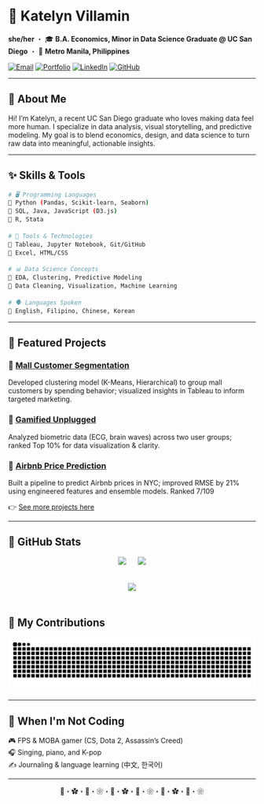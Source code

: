 <!-- 🌸 Optional Banner -->
<!-- ![header](https://i.imgur.com/kFf3XjN.png) -->

<div align="left">

# 🌸 Katelyn Villamin

**she/her** ・ 🎓 **B.A. Economics, Minor in Data Science Graduate  @ UC San Diego**
・ 📍 **Metro Manila, Philippines**

[![Email](https://img.shields.io/badge/-Email-ffc0cb?style=flat-square&logo=gmail&logoColor=white)](mailto:work.skvillamin@gmail.com)
[![Portfolio](https://img.shields.io/badge/-Portfolio-ffe4e1?style=flat-square&logo=notion&logoColor=white)](https://skvillamin.github.io/portfolio)
[![LinkedIn](https://img.shields.io/badge/-LinkedIn-c1e1c1?style=flat-square&logo=linkedin&logoColor=white)](https://linkedin.com/in/skvillamin)
[![GitHub](https://img.shields.io/badge/-GitHub-eac4d5?style=flat-square&logo=github&logoColor=white)](https://github.com/skvillamin)

---

## 💫 About Me

Hi! I’m Katelyn, a recent UC San Diego graduate who loves making data feel more human.
I specialize in data analysis, visual storytelling, and predictive modeling.
My goal is to blend economics, design, and data science to turn raw data into meaningful, actionable insights.

---

## ✨ Skills & Tools

```bash
# 🖥️ Programming Languages
🌸 Python (Pandas, Scikit-learn, Seaborn)
🌿 SQL, Java, JavaScript (D3.js)
🌸 R, Stata

# 🧰 Tools & Technologies
🌸 Tableau, Jupyter Notebook, Git/GitHub
🌿 Excel, HTML/CSS

# 📊 Data Science Concepts
🌸 EDA, Clustering, Predictive Modeling
🌿 Data Cleaning, Visualization, Machine Learning

# 🗣️ Languages Spoken
🌿 English, Filipino, Chinese, Korean
```

---

## 📌 Featured Projects

### 🎀 [Mall Customer Segmentation](https://github.com/skvillamin/mall-customer-segment)  
Developed clustering model (K-Means, Hierarchical) to group mall customers by spending behavior; visualized insights in
Tableau to inform targeted marketing.


### 🌿 [Gamified Unplugged](https://nglyry.github.io/Final-Proj-Dsc106/)  
Analyzed biometric data (ECG, brain waves) across two user groups; ranked Top 10% for data
visualization & clarity.

### 🍓 [Airbnb Price Prediction](https://github.com/skvillamin/airbnb-prices/tree/main)  
Built a pipeline to predict Airbnb prices in NYC; improved RMSE by 21% using engineered features
and ensemble models. Ranked 7/109

👉 [See more projects here](https://skvillamin.github.io/portfolio/projects/index.html)

---

## 🌱 GitHub Stats
<p align="center">
  <img 
    src="https://github-readme-stats.vercel.app/api?username=skvillamin&show_icons=true&theme=rose_pine&icon_color=FFC0CB&title_color=FFB6C1&text_color=92A1B2&bg_color=fffafa&border_color=ffe4e1" 
    width="40%" 
  />
  &nbsp;&nbsp;&nbsp;&nbsp;
  <img 
    src="https://github-readme-stats.vercel.app/api/top-langs/?username=skvillamin&layout=compact&theme=rose_pine&title_color=FFB6C1&text_color=92A1B2&bg_color=fffafa&border_color=ffe4e1" 
    width="40%" 
  />
</p>


<!-- 🌟 Contribution Streak Below -->
<p align="center">
  <img 
    src="https://streak-stats.demolab.com?user=skvillamin&theme=rose_pine&hide_border=true&background=fffafa&dates=92A1B2&stroke=ffe4e1&ring=ffc0cb&fire=FFB6C1&currStreakLabel=FFB6C1&sideLabels=92A1B2" 
    width="500" 
    style="margin: 20px;" 
  />
</p>

## 🐍 My Contributions

<div align="center">
  <picture>
    <source media="(prefers-color-scheme: dark)" srcset="https://raw.githubusercontent.com/skvillamin/skvillamin/output/github-contribution-grid-snake-dark.svg" />
    <source media="(prefers-color-scheme: light)" srcset="https://raw.githubusercontent.com/skvillamin/skvillamin/output/github-contribution-grid-snake.svg" />
    <img alt="github-snake" src="https://raw.githubusercontent.com/skvillamin/skvillamin/output/github-contribution-grid-snake.svg" />
  </picture>
</div>

---

## 🍵 When I'm Not Coding

🎮 FPS & MOBA gamer (CS, Dota 2, Assassin’s Creed)  
🎧 Singing, piano, and K-pop  
✍️ Journaling & language learning (中文, 한국어)

---

<div align="center">


🌸・✿・🍃・❀・🌸・✿・🍃・❀・🌸・✿・🍃・❀

</div>

</div>
